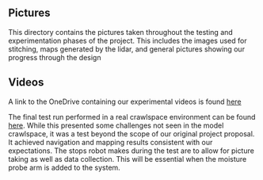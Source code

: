 ## Pictures
This directory contains the pictures taken throughout the testing and experimentation phases of the project. 
This includes the images used for stitching, maps generated by the lidar, and general pictures showing our progress through the design

## Videos
A link to the OneDrive containing our experimental videos is found [here](https://tennesseetechuniversity-my.sharepoint.com/personal/jtroberts_tntech_edu/_layouts/15/onedrive.aspx?ga=1&id=%2Fpersonal%2Fjtroberts%5Ftntech%5Fedu%2FDocuments%2FTnTech%2FFall%202022%2FECE%204971%2FVideos%2FTeam1)

The final test run performed in a real crawlspace environment can be found [here](https://www.youtube.com/watch?v=mYopD1X_bd8). 
While this presented some challenges not seen in the model crawlspace, it was a test beyond the scope of our original project proposal. It achieved navigation and mapping results consistent with our expectations. The stops robot makes during the test are to allow for picture taking as well as data collection. This will be essential when the moisture probe arm is added to the system. 
